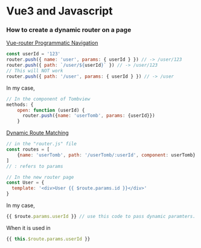 # Vue3 and Javascript

### How to create a dynamic router on a page

[Vue-router Programmatic Navigation](https://router.vuejs.org/guide/essentials/navigation.html)

```js
const userId = '123'
router.push({ name: 'user', params: { userId } }) // -> /user/123
router.push({ path: `/user/${userId}` }) // -> /user/123
// This will NOT work
router.push({ path: '/user', params: { userId } }) // -> /user
```

In my case,
``` js
// In the component of Tombview
methods: {
    open: function (userId) {
      router.push({name: 'userTomb', params: {userId}})
    }
```
[Dynamic Route Matching](https://router.vuejs.org/guide/essentials/dynamic-matching.html#reacting-to-params-changes)
```js
// in the "router.js" file
const routes = [
    {name: 'userTomb', path: '/userTomb/:userId', component: userTomb}
]
// : refers to params
```

```js
// In the new router page
const User = {
  template: '<div>User {{ $route.params.id }}</div>'
}
```

In my case,
```js
{{ $route.params.userId }} // use this code to pass dynamic paramters.
```
When it is used in <script></script>
```js
{{ this.$route.params.userId }} 
```

